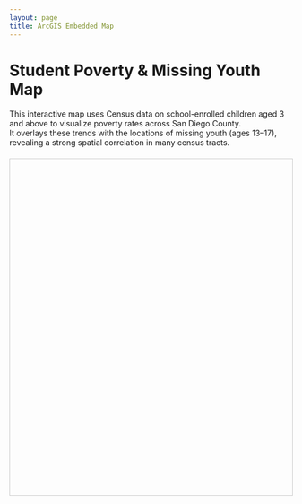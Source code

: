 ```yaml
---
layout: page
title: ArcGIS Embedded Map
---
```


<!-- Load ArcGIS Embeddable Components -->
<script type="module" src="https://js.arcgis.com/embeddable-components/4.33/arcgis-embeddable-components.esm.js"></script>

# Student Poverty & Missing Youth Map

This interactive map uses Census data on school-enrolled children aged 3 and above to visualize poverty rates across San Diego County.  
It overlays these trends with the locations of missing youth (ages 13–17), revealing a strong spatial correlation in many census tracts.

<div style="width: 100%; max-width: 900px; height: 600px; margin-top: 20px; border: 1px solid #ccc;">
  <arcgis-embedded-map 
    style="width: 100%; height: 100%;" 
    item-id="ec23b7371be647968689a93c200de8e7" 
    theme="light" 
    center="-117.02850659779222,32.74568780765893" 
    scale="288895.2771445" 
    portal-url="https://sdsugeo.maps.arcgis.com">
  </arcgis-embedded-map>
</div>

